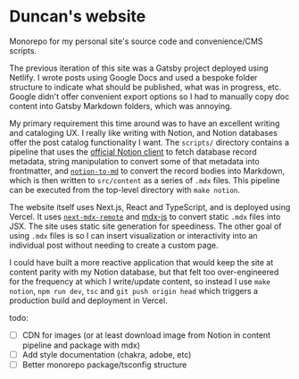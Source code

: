 # Duncan's website

Monorepo for my personal site's source code and convenience/CMS scripts.

The previous iteration of this site was a Gatsby project deployed using Netlify. I wrote posts using Google Docs and used a bespoke folder structure to indicate what should be published, what was in progress, etc. Google didn't offer convenient export options so I had to manually copy doc content into Gatsby Markdown folders, which was annoying.

My primary requirement this time around was to have an excellent writing and cataloging UX. I really like writing with Notion, and Notion databases offer the post catalog functionality I want. The `scripts/` directory contains a pipeline that uses the [official Notion client](https://www.npmjs.com/package/@notionhq/client) to fetch database record metadata, string manipulation to convert some of that metadata into frontmatter, and [`notion-to-md`](https://www.npmjs.com/package/notion-to-md) to convert the record bodies into Markdown, which is then written to `src/content` as a series of `.mdx` files. This pipeline can be executed from the top-level directory with `make notion`.

The website itself uses Next.js, React and TypeScript, and is deployed using Vercel. It uses [`next-mdx-remote`](https://github.com/hashicorp/next-mdx-remote) and [mdx-js](https://mdxjs.com/) to convert static `.mdx` files into JSX. The site uses static site generation for speediness. The other goal of using `.mdx` files is so I can insert visualization or interactivity into an individual post without needing to create a custom page.

I could have built a more reactive application that would keep the site at content parity with my Notion database, but that felt too over-engineered for the frequency at which I write/update content, so instead I use `make notion`, `npm run dev`, `tsc` and `git push origin head` which triggers a production build and deployment in Vercel. 

todo:
- [ ] CDN for images (or at least download image from Notion in content pipeline and package with mdx)
- [ ] Add style documentation (chakra, adobe, etc)
- [ ] Better monorepo package/tsconfig structure
